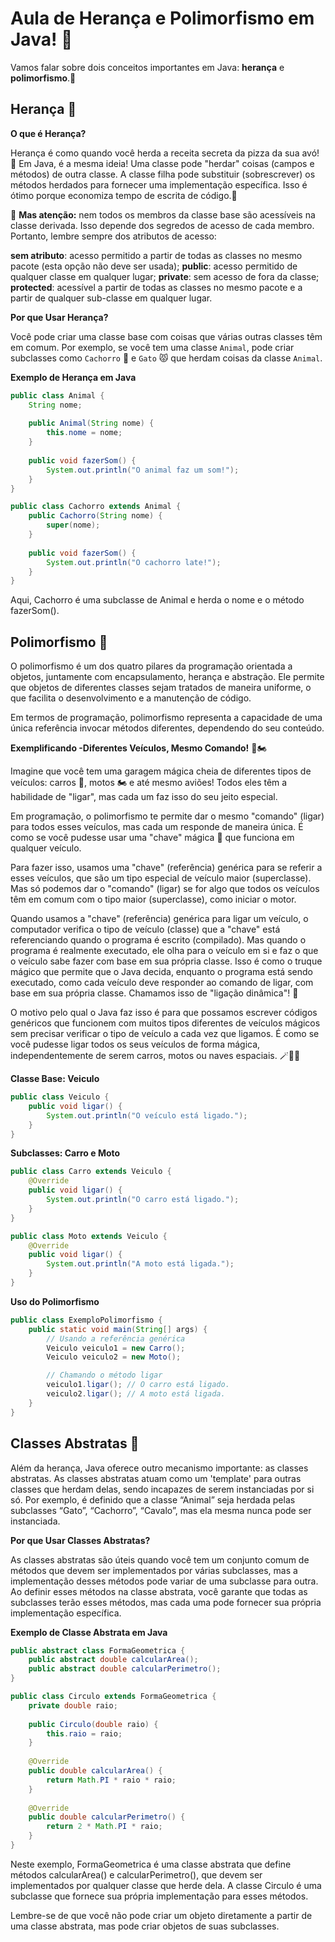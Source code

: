 # Aula de Herança e Polimorfismo em Java! 🚀

Vamos falar sobre dois conceitos importantes em Java: **herança** e **polimorfismo**.🎉

## Herança 🏰

**O que é Herança?**

Herança é como quando você herda a receita secreta da pizza da sua avó! 🍕 Em Java, é a mesma ideia! Uma classe pode "herdar" coisas (campos e métodos) de outra classe. A classe filha pode substituir (sobrescrever) os métodos herdados para fornecer uma implementação específica. Isso é ótimo porque economiza tempo de escrita de código.💪

🚨 **Mas atenção:** nem todos os membros da classe base são acessíveis na classe derivada. Isso depende dos segredos de acesso de cada membro. Portanto, lembre sempre dos atributos de acesso:

**sem atributo**: acesso permitido a partir de todas as classes no mesmo pacote (esta opção não deve ser usada); 
**public**: acesso permitido de qualquer classe em qualquer lugar; 
**private**:  sem acesso de fora da classe; 
**protected**: acessível a partir de todas as classes no mesmo pacote e a partir de qualquer sub-classe em qualquer lugar. 

**Por que Usar Herança?**

Você pode criar uma classe base com coisas que várias outras classes têm em comum. Por exemplo, se você tem uma classe `Animal`, pode criar subclasses como `Cachorro` 🐶 e `Gato` 😾 que herdam coisas da classe `Animal`.

**Exemplo de Herança em Java**

```java
public class Animal {
    String nome;
    
    public Animal(String nome) {
        this.nome = nome;
    }
    
    public void fazerSom() {
        System.out.println("O animal faz um som!");
    }
}

public class Cachorro extends Animal {
    public Cachorro(String nome) {
        super(nome);
    }
    
    public void fazerSom() {
        System.out.println("O cachorro late!");
    }
}
```
Aqui, Cachorro é uma subclasse de Animal e herda o nome e o método fazerSom().

## Polimorfismo 🦋

O polimorfismo é um dos quatro pilares da programação orientada a objetos, juntamente com encapsulamento, herança e abstração. Ele permite que objetos de diferentes classes sejam tratados de maneira uniforme, o que facilita o desenvolvimento e a manutenção de código.

Em termos de programação, polimorfismo representa a capacidade de uma única referência invocar métodos diferentes, dependendo do seu conteúdo.

**Exemplificando -Diferentes Veículos, Mesmo Comando!** 🚗🏍️

Imagine que você tem uma garagem mágica cheia de diferentes tipos de veículos: carros 🚗, motos 🏍️ e até mesmo aviões! Todos eles têm a habilidade de "ligar", mas cada um faz isso do seu jeito especial.

Em programação, o polimorfismo te permite dar o mesmo "comando" (ligar) para todos esses veículos, mas cada um responde de maneira única. É como se você pudesse usar uma "chave" mágica 🔑 que funciona em qualquer veículo.

Para fazer isso, usamos uma "chave" (referência) genérica para se referir a esses veículos, que são um tipo especial de veículo maior (superclasse). Mas só podemos dar o "comando" (ligar) se for algo que todos os veículos têm em comum com o tipo maior (superclasse), como iniciar o motor.

Quando usamos a "chave" (referência) genérica para ligar um veículo, o computador verifica o tipo de veículo (classe) que a "chave" está referenciando quando o programa é escrito (compilado). Mas quando o programa é realmente executado, ele olha para o veículo em si e faz o que o veículo sabe fazer com base em sua própria classe. Isso é como o truque mágico que permite que o Java decida, enquanto o programa está sendo executado, como cada veículo deve responder ao comando de ligar, com base em sua própria classe. Chamamos isso de "ligação dinâmica"! 🌟

O motivo pelo qual o Java faz isso é para que possamos escrever códigos genéricos que funcionem com muitos tipos diferentes de veículos mágicos sem precisar verificar o tipo de veículo a cada vez que ligamos. É como se você pudesse ligar todos os seus veículos de forma mágica, independentemente de serem carros, motos ou naves espaciais. 🪄🌌🌠

**Classe Base: Veiculo**
```java
public class Veiculo {
    public void ligar() {
        System.out.println("O veículo está ligado.");
    }
}
```

**Subclasses: Carro e Moto**
```java
public class Carro extends Veiculo {
    @Override
    public void ligar() {
        System.out.println("O carro está ligado.");
    }
}

public class Moto extends Veiculo {
    @Override
    public void ligar() {
        System.out.println("A moto está ligada.");
    }
}
```
**Uso do Polimorfismo**
```java
public class ExemploPolimorfismo {
    public static void main(String[] args) {
        // Usando a referência genérica
        Veiculo veiculo1 = new Carro();
        Veiculo veiculo2 = new Moto();

        // Chamando o método ligar
        veiculo1.ligar(); // O carro está ligado.
        veiculo2.ligar(); // A moto está ligada.
    }
}
```
## Classes Abstratas 📝

Além da herança, Java oferece outro mecanismo importante: as classes abstratas. As classes abstratas atuam como um 'template' para outras classes que herdam delas, sendo incapazes de serem instanciadas por si só.
Por exemplo, é definido que a classe “Animal” seja herdada pelas subclasses “Gato”, “Cachorro”, “Cavalo”, mas ela mesma nunca pode ser instanciada.

**Por que Usar Classes Abstratas?**

As classes abstratas são úteis quando você tem um conjunto comum de métodos que devem ser implementados por várias subclasses, mas a implementação desses métodos pode variar de uma subclasse para outra. Ao definir esses métodos na classe abstrata, você garante que todas as subclasses terão esses métodos, mas cada uma pode fornecer sua própria implementação específica.

**Exemplo de Classe Abstrata em Java**

```java
public abstract class FormaGeometrica {
    public abstract double calcularArea();
    public abstract double calcularPerimetro();
}

public class Circulo extends FormaGeometrica {
    private double raio;
    
    public Circulo(double raio) {
        this.raio = raio;
    }
    
    @Override
    public double calcularArea() {
        return Math.PI * raio * raio;
    }
    
    @Override
    public double calcularPerimetro() {
        return 2 * Math.PI * raio;
    }
}

```
Neste exemplo, FormaGeometrica é uma classe abstrata que define métodos calcularArea() e calcularPerimetro(), que devem ser implementados por qualquer classe que herde dela. A classe Circulo é uma subclasse que fornece sua própria implementação para esses métodos.

Lembre-se de que você não pode criar um objeto diretamente a partir de uma classe abstrata, mas pode criar objetos de suas subclasses.
